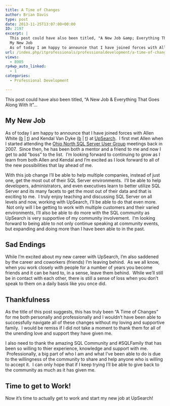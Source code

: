 ```yaml
---
title: A Time of Changes
author: Brian Davis
type: post
date: 2013-11-25T13:07:00+00:00
ID: 2197
excerpt: |
  This post could have also been titled, "A New Job &amp; Everything That Goes Along With It"...
  My New Job
  As of today I am happy to announce that I have joined forces with Allen White (b | t) and Kendal Van Dyke (b | t) at UpSearch.ï¿½ I first met All&hellip;
url: /index.php/itprofessionals/professionaldevelopment/a-time-of-changes/
views:
  - 8905
rp4wp_auto_linked:
  - 1
categories:
  - Professional Development

---
```

This post could have also been titled, &#8220;A New Job & Everything That Goes Along With It&#8221;&#8230;

## My New Job

As of today I am happy to announce that I have joined forces with Allen White ([b][1] | [t][2]) and Kendal Van Dyke ([b][3] | [t][4]) at [UpSearch][5].  I first met Allen when I started attending the [Ohio North SQL Server User Group][6] meetings back in 2007.  Since then, he has been both a mentor and a friend to me and now I get to add &#8220;boss&#8221; to the list.  I&#8217;m looking forward to continuing to grow as I learn from both Allen and Kendal and I&#8217;m excited as I look forward to all of the new possibilities that lay ahead of me.

With this job change I&#8217;ll be able to help multiple companies, instead of just one, get the most out of their SQL Server environments.  I&#8217;ll be able to help developers, administrators, and even executives learn to better utilize SQL Server and its many facets to get the most out of their data and that is exciting to me.  I truly enjoy teaching and discussing SQL Server on all levels and now, working with UpSearch, I&#8217;ll be able to do that even more.  Not only will I be getting to work with multiple customers and their varied environments, I&#8217;ll also be able to do more with the SQL community as UpSearch is very supportive of my community involvement.  I&#8217;m looking forward to being able to not only continue speaking at community events, but expanding and doing more than I have been able to in the past.

## Sad Endings

While I&#8217;m excited about my new career with UpSearch, I&#8217;m also saddened by the career and coworkers (friends) I&#8217;m leaving behind.  As we all know, when you work closely with people for a number of years you become friends and it can be hard to, in a sense, leave them behind.  While we&#8217;ll still be in contact with each other, there is still a sense of loss when you don&#8217;t speak to them on a daily basis like you once did.

## Thankfulness

As the title of this post suggests, this has truly been &#8220;A Time of Changes&#8221; for me both personally and professionally and I wouldn&#8217;t have been able to successfully navigate all of these changes without my loving and supportive family.  I would be remiss if I did not take a moment to thank them for all of the unending love and support they have given me.

I also need to thank the amazing SQL Community and #SQLFamily that has been so willing to thier experience, knowledge and support with me.  Professionally, a big part of who I am and what I&#8217;ve been able to do is due to the willingness of the community to share and help anyone who is willing to accept it.  I can only hope that if I keep trying I&#8217;ll be able to give back to the community as much as it has given me.

## Time to get to Work!

Now it&#8217;s time to actually get to work and start my new job at UpSearch!

 [1]: http://sqlblog.com/blogs/allen_white/
 [2]: https://twitter.com/SQLRunr
 [3]: http://www.kendalvandyke.com/
 [4]: https://twitter.com/SQLDBA
 [5]: http://www.upsearch.com
 [6]: http://www.ohionorthsqlserverug.org/
